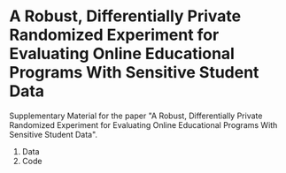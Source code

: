 # A Robust, Differentially Private Randomized Experiment for Evaluating Online Educational Programs With Sensitive Student Data

Supplementary Material for the paper "A Robust, Differentially Private Randomized Experiment for Evaluating Online Educational Programs With Sensitive Student Data".

1. Data
2. Code
